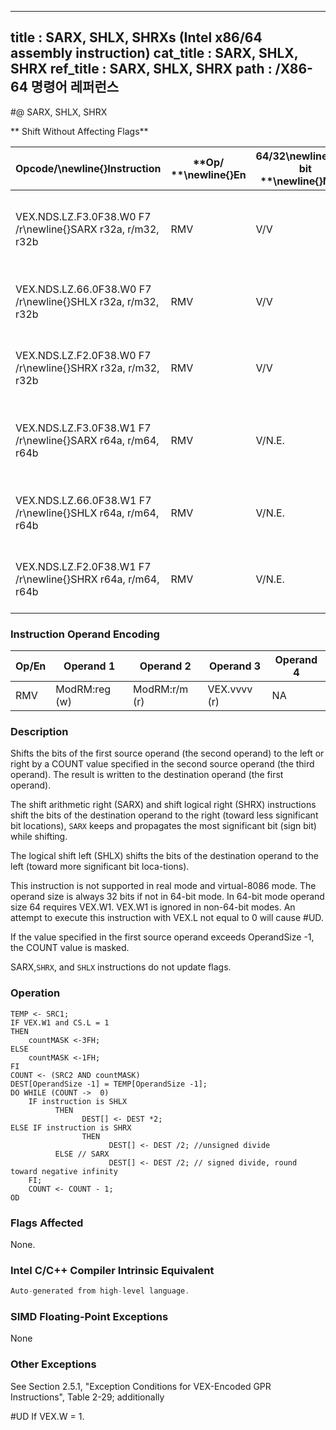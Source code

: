 ----------------------------
title : SARX, SHLX, SHRXs (Intel x86/64 assembly instruction)
cat_title : SARX, SHLX, SHRX
ref_title : SARX, SHLX, SHRX
path : /X86-64 명령어 레퍼런스
----------------------------
#@ SARX, SHLX, SHRX

** Shift Without Affecting Flags**

|**Opcode/**\newline{}**Instruction**|**Op/ **\newline{}**En**|**64/32**\newline{}**-bit **\newline{}**Mode**|**CPUID **\newline{}**Feature **\newline{}**Flag**|**Description**|
|------------------------------------|------------------------|----------------------------------------------|--------------------------------------------------|---------------|
|VEX.NDS.LZ.F3.0F38.W0 F7 /r\newline{}SARX r32a, r/m32, r32b|RMV|V/V|BMI2|Shift r/m32 arithmetically right with count specified in r32b.|
|VEX.NDS.LZ.66.0F38.W0 F7 /r\newline{}SHLX r32a, r/m32, r32b|RMV|V/V|BMI2|Shift r/m32 logically left with count specified in r32b.|
|VEX.NDS.LZ.F2.0F38.W0 F7 /r\newline{}SHRX r32a, r/m32, r32b|RMV|V/V|BMI2|Shift r/m32 logically right with count specified in r32b.|
|VEX.NDS.LZ.F3.0F38.W1 F7 /r\newline{}SARX r64a, r/m64, r64b|RMV|V/N.E.|BMI2|Shift r/m64 arithmetically right with count specified in r64b.|
|VEX.NDS.LZ.66.0F38.W1 F7 /r\newline{}SHLX r64a, r/m64, r64b|RMV|V/N.E.|BMI2|Shift r/m64 logically left with count specified in r64b.|
|VEX.NDS.LZ.F2.0F38.W1 F7 /r\newline{}SHRX r64a, r/m64, r64b|RMV|V/N.E.|BMI2|Shift r/m64 logically right with count specified in r64b.|
### Instruction Operand Encoding


|Op/En|Operand 1|Operand 2|Operand 3|Operand 4|
|-----|---------|---------|---------|---------|
|RMV|ModRM:reg (w)|ModRM:r/m (r)|VEX.vvvv (r)|NA|
### Description


Shifts the bits of the first source operand (the second operand) to the left or right by a COUNT value specified in the second source operand (the third operand). The result is written to the destination operand (the first operand).

The shift arithmetic right (SARX) and shift logical right (SHRX) instructions shift the bits of the destination operand to the right (toward less significant bit locations), `SARX` keeps and propagates the most significant bit (sign bit) while shifting.

The logical shift left (SHLX) shifts the bits of the destination operand to the left (toward more significant bit loca-tions). 

This instruction is not supported in real mode and virtual-8086 mode. The operand size is always 32 bits if not in 64-bit mode. In 64-bit mode operand size 64 requires VEX.W1. VEX.W1 is ignored in non-64-bit modes. An attempt to execute this instruction with VEX.L not equal to 0 will cause #UD.

If the value specified in the first source operand exceeds OperandSize -1, the COUNT value is masked.

SARX,`SHRX`, and `SHLX` instructions do not update flags. 


### Operation

```info-verb
TEMP <- SRC1;
IF VEX.W1 and CS.L = 1
THEN
    countMASK <-3FH;
ELSE
    countMASK <-1FH;
FI
COUNT <- (SRC2 AND countMASK)
DEST[OperandSize -1] = TEMP[OperandSize -1];
DO WHILE (COUNT ->  0)
    IF instruction is SHLX
          THEN
                DEST[] <- DEST *2;
ELSE IF instruction is SHRX
                THEN
                      DEST[] <- DEST /2; //unsigned divide
          ELSE // SARX
                      DEST[] <- DEST /2; // signed divide, round toward negative infinity
    FI;
    COUNT <- COUNT - 1;
OD
```
### Flags Affected


None.


### Intel C/C++ Compiler Intrinsic Equivalent

```cpp
Auto-generated from high-level language.
```
### SIMD Floating-Point Exceptions


None

### Other Exceptions


See Section 2.5.1, "Exception Conditions for VEX-Encoded GPR Instructions", Table 2-29; additionally

#UD  If VEX.W = 1.

